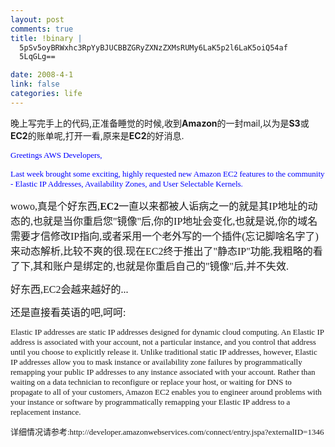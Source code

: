 ```yaml
--- 
layout: post
comments: true
title: !binary |
  5pSv5oyBRWxhc3RpYyBJUCBBZGRyZXNzZXMsRUMy6LaK5p2l6LaK5oiQ54af
  5LqGLg==

date: 2008-4-1
link: false
categories: life
---
```

<p>晚上写完手上的代码,正准备睡觉的时候,收到<strong>Amazon</strong>的一封mail,以为是<strong>S3</strong>或<strong>EC2</strong>的账单呢,打开一看,原来是<strong>EC2</strong>的好消息.</p>
<p><font size="2" face="verdana" color="#0000ff">Greetings AWS Developers, </font>  <font size="2" face="verdana">
<p><font color="#0000ff"> Last week brought some exciting, highly requested new Amazon EC2 features to the community - Elastic IP Addresses, Availability Zones, and User Selectable Kernels.</font></p>
<p><font size="3">wowo,真是个好东西,<strong>EC2</strong>一直以来都被人诟病之一的就是其IP地址的动态的,也就是当你重启您&quot;镜像&quot;后,你的IP地址会变化,也就是说,你的域名需要才信修改IP指向,或者采用一个老外写的一个插件(忘记脚啥名字了)来动态解析,比较不爽的很.现在EC2终于推出了&quot;静态IP&quot;功能,我粗略的看了下,其和账户是绑定的,也就是你重启自己的&quot;镜像&quot;后,并不失效.</font></p>
<p><font size="3">好东西,EC2会越来越好的...<br />
</font></p>
<p><font size="3">还是直接看英语的吧,呵呵:</font></p>
<p>Elastic IP addresses are static IP addresses designed for dynamic cloud computing.    An Elastic IP address is associated with your account, not a particular instance,    and you control that address until you choose to explicitly release it. Unlike    traditional static IP addresses, however, Elastic IP addresses allow you to    mask instance or availability zone failures by programmatically remapping your    public IP addresses to any instance associated with your account. Rather than    waiting on a data technician to reconfigure or replace your host, or waiting    for DNS to propagate to all of your customers, Amazon EC2 enables you to engineer    around problems with your instance or software by programmatically remapping    your Elastic IP address to a replacement instance.</p>
<p>详细情况请参考:http://developer.amazonwebservices.com/connect/entry.jspa?externalID=1346</p>
</font></p>

